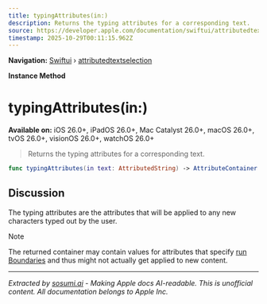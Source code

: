 ```yaml
---
title: typingAttributes(in:)
description: Returns the typing attributes for a corresponding text.
source: https://developer.apple.com/documentation/swiftui/attributedtextselection/typingattributes(in:)
timestamp: 2025-10-29T00:11:15.962Z
---
```


**Navigation:** [Swiftui](/documentation/swiftui) › [attributedtextselection](/documentation/swiftui/attributedtextselection)

**Instance Method**

# typingAttributes(in:)

**Available on:** iOS 26.0+, iPadOS 26.0+, Mac Catalyst 26.0+, macOS 26.0+, tvOS 26.0+, visionOS 26.0+, watchOS 26.0+

> Returns the typing attributes for a corresponding text.

```swift
func typingAttributes(in text: AttributedString) -> AttributeContainer
```

## Discussion

The typing attributes are the attributes that will be applied to any new characters typed out by the user.

> [!NOTE]
> The returned container may contain values for attributes that specify [run Boundaries](/documentation/Foundation/AttributedStringKey/runBoundaries) and thus might not actually get applied to new content.

---

*Extracted by [sosumi.ai](https://sosumi.ai) - Making Apple docs AI-readable.*
*This is unofficial content. All documentation belongs to Apple Inc.*
